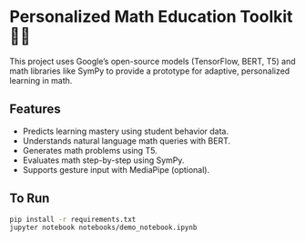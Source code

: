 # Personalized Math Education Toolkit 🧠📐

This project uses Google’s open-source models (TensorFlow, BERT, T5) and math libraries like SymPy to provide a prototype for adaptive, personalized learning in math.

## Features
- Predicts learning mastery using student behavior data.
- Understands natural language math queries with BERT.
- Generates math problems using T5.
- Evaluates math step-by-step using SymPy.
- Supports gesture input with MediaPipe (optional).

## To Run
```bash
pip install -r requirements.txt
jupyter notebook notebooks/demo_notebook.ipynb
